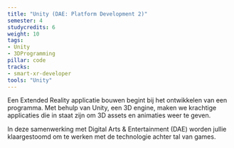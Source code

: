 ```yaml
---
title: "Unity (DAE: Platform Development 2)"
semester: 4
studycredits: 6
weight: 10
tags:
- Unity
- 3DProgramming
pillar: code
tracks:
- smart-xr-developer
tools: "Unity"
---
```


Een Extended Reality applicatie bouwen begint bij het ontwikkelen van een programma.
Met behulp van Unity, een 3D engine, maken we krachtige applicaties die in staat zijn om 3D assets en animaties weer te geven.

In deze samenwerking met Digital Arts & Entertainment (DAE) worden jullie klaargestoomd om te werken met de technologie achter tal van games.

